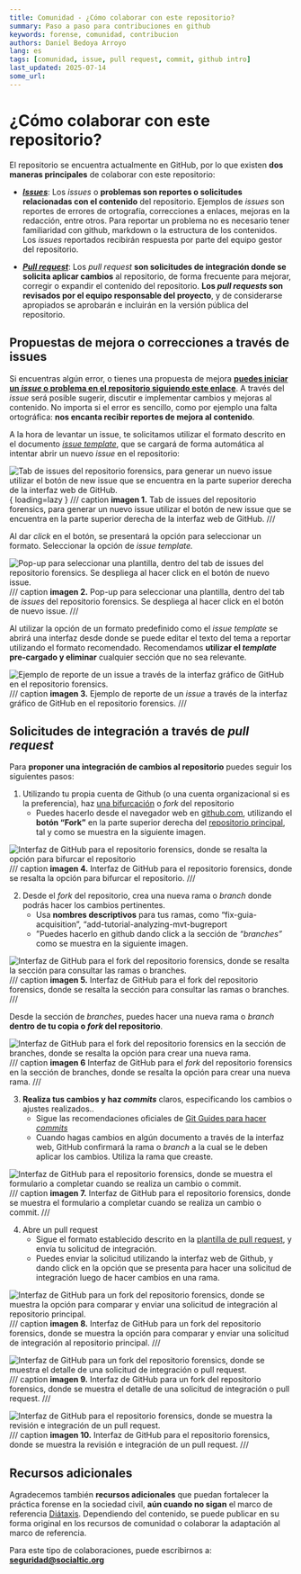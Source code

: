 ```yaml
---
title: Comunidad - ¿Cómo colaborar con este repositorio?
summary: Paso a paso para contribuciones en github
keywords: forense, comunidad, contribucion
authors: Daniel Bedoya Arroyo
lang: es
tags: [comunidad, issue, pull request, commit, github intro]
last_updated: 2025-07-14
some_url:
---
```



# ¿Cómo colaborar con este repositorio?

El repositorio se encuentra actualmente en GitHub, por lo que existen **dos maneras principales** de colaborar con este repositorio:

* [***Issues***](https://github.com/Socialtic/forensics/issues): Los *issues* o **problemas son reportes o solicitudes relacionadas con el contenido** del repositorio.  Ejemplos de *issues* son reportes de errores de ortografía, correcciones a enlaces, mejoras en la redacción, entre otros. Para reportar un problema no es necesario tener familiaridad con github, markdown o la estructura de los contenidos. Los *issues* reportados recibirán respuesta por parte del equipo gestor del repositorio. 

* [***Pull request***](https://github.com/Socialtic/forensics/pulls): Los *pull request* **son solicitudes de integración donde se solicita aplicar cambios** al repositorio, de forma frecuente para mejorar, corregir o expandir el contenido del repositorio. **Los *pull requests* son revisados por el equipo responsable del proyecto**, y de considerarse apropiados se aprobarán e incluirán en la versión pública del repositorio. 

## Propuestas de mejora o correcciones a través de issues

Si encuentras algún error, o tienes una propuesta de mejora **[puedes iniciar un *issue* o problema en el repositorio siguiendo este enlace](https://github.com/Socialtic/forensics/issues/new)**. A través del *issue* será posible sugerir, discutir e implementar cambios y mejoras al contenido. No importa si el error es sencillo, como por ejemplo una falta ortográfica: **nos encanta recibir reportes de mejora al contenido**. 

A la hora de levantar un issue, te solicitamos utilizar el formato descrito en el documento [*issue template*](https://github.com/Socialtic/forensics/blob/main/.github/ISSUE_TEMPLATE/official_template.md), que se cargará de forma automática al intentar abrir un nuevo *issue* en el repositorio: 

![Tab de issues del repositorio forensics, para generar un nuevo issue utilizar el botón de new issue que se encuentra en la parte superior derecha de la interfaz web de GitHub.](/comunidad/assets/img/community-new-issue.jpg "imagen 1"){ loading=lazy }
/// caption
**imagen 1.** Tab de issues del repositorio forensics, para generar un nuevo issue utilizar el botón de new issue que se encuentra en la parte superior derecha de la interfaz web de GitHub.
///

Al dar *click* en el botón, se presentará la opción para seleccionar un formato. Seleccionar la opción de *issue template.*  

![Pop-up para seleccionar una plantilla, dentro del tab de *issues* del repositorio forensics. Se despliega al hacer click en el botón de nuevo *issue.* ](/comunidad/assets/img/community-new-issue-pop-up.jpg "imagen 2")
/// caption
**imagen 2.** Pop-up para seleccionar una plantilla, dentro del tab de *issues* del repositorio forensics. Se despliega al hacer click en el botón de nuevo issue.
///


Al utilizar la opción de un formato predefinido como el *issue template* se abrirá una interfaz desde donde se puede editar el texto del tema a reportar utilizando el formato recomendado. Recomendamos **utilizar el *template* pre-cargado y eliminar** cualquier sección que no sea relevante. 

![Ejemplo de reporte de un *issue* a través de la interfaz gráfico de GitHub en el repositorio forensics.](/comunidad/assets/img/community-new-template.jpg "imagen 3") 
/// caption
**imagen 3.** Ejemplo de reporte de un *issue* a través de la interfaz gráfico de GitHub en el repositorio forensics.
///


## Solicitudes de integración a través de *pull request*

Para **proponer una integración de cambios al repositorio** puedes seguir los siguientes pasos: 

1. Utilizando tu propia cuenta de Github (o una cuenta organizacional si es la preferencia), haz [una bifurcación](https://docs.github.com/en/pull-requests/collaborating-with-pull-requests/working-with-forks/fork-a-repo) o *fork* del repositorio  
   * Puedes hacerlo desde el navegador web en [github.com](http://github.com), utilizando el **botón “Fork”** en la parte superior derecha del [repositorio principal](https://github.com/Socialtic/forensics), tal y como se muestra en la siguiente imagen.

![Interfaz de GitHub para el repositorio forensics, donde se resalta la opción para bifurcar el repositorio](/comunidad/assets/img/community-fork-tab.jpg "imagen 4")
/// caption
**imagen 4.** Interfaz de GitHub para el repositorio forensics, donde se resalta la opción para bifurcar el repositorio.
///


2. Desde el *fork* del repositorio, crea una nueva rama o *branch* donde podrás hacer los cambios pertinentes.   
   * Usa **nombres descriptivos** para tus ramas, como “fix-guia-acquisition”, “add-tutorial-analyzing-mvt-bugreport  
   * ”Puedes hacerlo en github dando click a la sección de *“branches”* como se muestra en la siguiente imagen.   
     

![Interfaz de GitHub para el fork del repositorio forensics, donde se resalta la sección para consultar las ramas o branches.](/comunidad/assets/img/community-fork-branch-tab.jpg "imagen 5")  
/// caption
**imagen 5.** Interfaz de GitHub para el fork del repositorio forensics, donde se resalta la sección para consultar las ramas o branches.
///


Desde la sección de *branches*, puedes hacer una nueva rama o *branch* **dentro de tu copia o *fork* del repositorio**. 

![Interfaz de GitHub para el *fork* del repositorio forensics en la sección de branches, donde se resalta la opción para crear una nueva rama.](/comunidad/assets/img/community-fork-new-branch.jpg "imagen 6")  
/// caption
**imagen 6** Interfaz de GitHub para el *fork* del repositorio forensics en la sección de branches, donde se resalta la opción para crear una nueva rama.
///

3. **Realiza tus cambios y haz *commits*** claros, especificando los cambios o ajustes realizados..  
   * Sigue las recomendaciones oficiales de [Git Guides para hacer *commits*](https://github.com/git-guides/git-commit)  
   * Cuando hagas cambios en algún documento a través de la interfaz web, GitHub confirmará la rama o *branch* a la cual se le deben aplicar los cambios. Utiliza la rama que creaste. 

![Interfaz de GitHub para el repositorio forensics, donde se muestra el formulario a completar cuando se realiza un cambio o commit.](/comunidad/assets/img/community-fork-commit.jpg "imagen 7")
/// caption
**imagen 7.** Interfaz de GitHub para el repositorio forensics, donde se muestra el formulario a completar cuando se realiza un cambio o commit.
///


4. Abre un pull request   
   * Sigue el formato establecido descrito en la [plantilla de  pull request](https://docs.google.com/document/d/1elOOTVjq389TSSrClmDtlTEiYsCHXQCadvZfFzHmfs4/edit?tab=t.0#heading=h.j3djtr277ooi), y envía tu solicitud de integración.   
   * Puedes enviar la solicitud utilizando la interfaz web de Github, y dando click en la opción que se presenta para hacer una solicitud de integración luego de hacer cambios en una rama. 

![Interfaz de GitHub para un fork del repositorio forensics, donde se muestra la opción para comparar y enviar una solicitud de integración al repositorio principal.](/comunidad/assets/img/community-fork-compare-pull-request.jpg "imagen 8")
/// caption
**imagen 8.** Interfaz de GitHub para un fork del repositorio forensics, donde se muestra la opción para comparar y enviar una solicitud de integración al repositorio principal.
///


![Interfaz de GitHub para un fork del repositorio forensics, donde se muestra el detalle de una solicitud de integración o pull request. ](/comunidad/assets/img/community-pull-request-template.jpg "imagen 9")
/// caption
**imagen 9.** Interfaz de GitHub para un fork del repositorio forensics, donde se muestra el detalle de una solicitud de integración o pull request. 
///


![Interfaz de GitHub para el repositorio forensics, donde se muestra la revisión e integración de un pull request.](/comunidad/assets/img/community-pull-request-example.jpg "imagen 10. ")
/// caption
**imagen 10.** Interfaz de GitHub para el repositorio forensics, donde se muestra la revisión e integración de un pull request.
///

## Recursos adicionales

Agradecemos también **recursos adicionales** que puedan fortalecer la práctica forense en la sociedad civil, **aún cuando no sigan** el marco de referencia [Diátaxis](https://diataxis.fr/). Dependiendo del contenido, se puede publicar en su forma original en los recursos de comunidad o colaborar la adaptación al marco de referencia. 

Para este tipo de colaboraciones, puede escribirnos a: [**seguridad@socialtic.org**](mailto:seguridad@socialtic.org)
